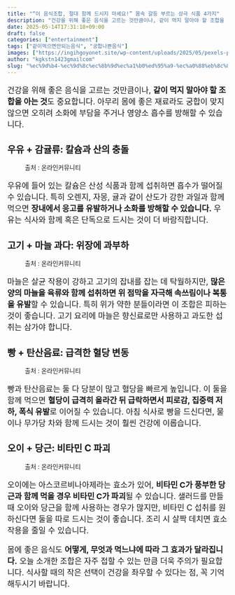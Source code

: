 ```yaml
---
title: "“이 음식조합, 절대 함께 드시지 마세요!” 몸속 갈등 부르는 상극 식품 4가지"
description: "건강을 위해 좋은 음식을 고르는 것만큼이나, 같이 먹지 말아야 할 조합을 아는 것도 중요합니다. 아무리 몸에 좋은 재료라도 궁합이 맞지 않으면 오히려 소화에 부담을 주거나 영양소 흡수를 방해할 수 있습니다."
date: 2025-05-14T17:31:18+09:00
draft: false
categories: ["entertainment"]
tags: ["같이먹으면안되는음식", "궁합나쁜음식"]
images: ["https://ingihgoyonet.site/wp-content/uploads/2025/05/pexels-pixabay-236010-1024x683.jpg", "https://ingihgoyonet.site/wp-content/uploads/2025/05/pexels-catscoming-750948-1024x683.jpg", "https://ingihgoyonet.site/wp-content/uploads/2025/05/pexels-mariana-kurnyk-844465-1775043-1024x683.jpg", "https://ingihgoyonet.site/wp-content/uploads/2025/05/pexels-ella-olsson-572949-1640777-1024x683.jpg"]
author: "kgkstn1423gmailcom"
slug: "%ec%9d%b4-%ec%9d%8c%ec%8b%9d%ec%a1%b0%ed%95%a9-%ec%a0%88%eb%8c%80-%ed%95%a8%ea%bb%98-%eb%93%9c%ec%8b%9c%ec%a7%80-%eb%a7%88%ec%84%b8%ec%9a%94-%eb%aa%b8%ec%86%8d-%ea%b0%88%eb%93%b1"
---
```


<p style="font-size:18px">건강을 위해 좋은 음식을 고르는 것만큼이나, <strong>같이 먹지 말아야 할 조합을 아는 것</strong>도 중요합니다. 아무리 몸에 좋은 재료라도 궁합이 맞지 않으면 오히려 소화에 부담을 주거나 영양소 흡수를 방해할 수 있습니다.</p> <h2 >우유 + 감귤류: 칼슘과 산의 충돌</h2> <figure ><img src="https://ingihgoyonet.site/wp-content/uploads/2025/05/pexels-pixabay-236010-1024x683.jpg" alt="" /><figcaption >출처 : 온라인커뮤니티</figcaption></figure> <p style="font-size:18px">우유에 들어 있는 칼슘은 산성 식품과 함께 섭취하면 흡수가 떨어질 수 있습니다. 특히 오렌지, 자몽, 귤과 같이 산도가 강한 과일과 함께 먹으면 <strong>장내에서 응고를 유발하거나 소화를 방해할 수 있습니다.</strong> 우유는 식사와 함께 혹은 단독으로 드시는 것이 더 바람직합니다.</p> <h2 >고기 + 마늘 과다: 위장에 과부하</h2> <figure ><img src="https://ingihgoyonet.site/wp-content/uploads/2025/05/pexels-catscoming-750948-1024x683.jpg" alt="" style="aspect-ratio:16/9;object-fit:cover"/><figcaption >출처 : 온라인커뮤니티</figcaption></figure> <p style="font-size:18px">마늘은 살균 작용이 강하고 고기의 잡내를 잡는 데 탁월하지만, <strong>많은 양의 마늘을 육류와 함께 섭취하면 위 점막을 자극해 속쓰림이나 복통을 유발</strong>할 수 있습니다. 특히 위가 약한 분들이라면 이 조합은 피하는 것이 좋습니다. 고기 요리에 마늘은 향신료로만 사용하고 과도한 섭취는 삼가야 합니다.</p> <h2 >빵 + 탄산음료: 급격한 혈당 변동</h2> <figure ><img src="https://ingihgoyonet.site/wp-content/uploads/2025/05/pexels-mariana-kurnyk-844465-1775043-1024x683.jpg" alt="" /><figcaption >출처 : 온라인커뮤니티</figcaption></figure> <p style="font-size:18px">빵과 탄산음료는 둘 다 당분이 많고 혈당을 빠르게 높입니다. 이 둘을 함께 먹으면 <strong>혈당이 급격히 올라간 뒤 급락하면서 피로감, 집중력 저하, 폭식 유발</strong>로 이어질 수 있습니다. 아침 식사로 빵을 드신다면, 물이나 무가당 차와 함께 드시는 것이 훨씬 건강에 이롭습니다.</p> <h2 >오이 + 당근: 비타민 C 파괴</h2> <figure ><img src="https://ingihgoyonet.site/wp-content/uploads/2025/05/pexels-ella-olsson-572949-1640777-1024x683.jpg" alt="" /><figcaption >출처 : 온라인커뮤니티</figcaption></figure> <p style="font-size:18px">오이에는 아스코르비나아제라는 효소가 있어, <strong>비타민 C가 풍부한 당근과 함께 먹을 경우 비타민 C가 파괴</strong>될 수 있습니다. 샐러드를 만들 때 오이와 당근을 함께 사용하는 경우가 많지만, 비타민 C 섭취를 원하신다면 둘을 따로 드시는 것이 좋습니다. 조리 시 살짝 데치면 효소 작용을 줄일 수 있습니다.</p> <p style="font-size:18px">몸에 좋은 음식도 <strong>어떻게, 무엇과 먹느냐에 따라 그 효과가 달라집니다.</strong> 오늘 소개한 조합은 자주 접할 수 있는 만큼 더욱 주의가 필요합니다. 식사할 때의 작은 선택이 건강을 좌우할 수 있다는 점, 꼭 기억해두시기 바랍니다.</p>